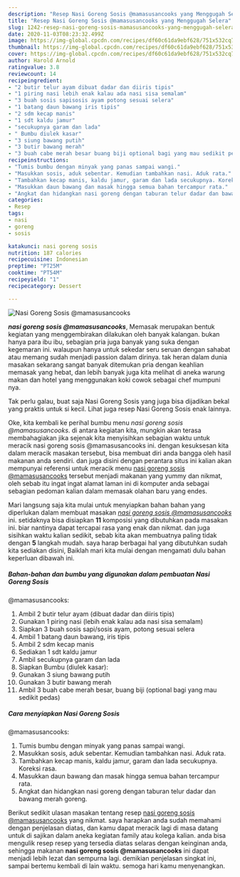 ```yaml
---
description: "Resep Nasi Goreng Sosis @mamasusancooks yang Menggugah Selera"
title: "Resep Nasi Goreng Sosis @mamasusancooks yang Menggugah Selera"
slug: 1242-resep-nasi-goreng-sosis-mamasusancooks-yang-menggugah-selera
date: 2020-11-03T08:23:32.499Z
image: https://img-global.cpcdn.com/recipes/df60c61da9ebf628/751x532cq70/nasi-goreng-sosis-mamasusancooks-foto-resep-utama.jpg
thumbnail: https://img-global.cpcdn.com/recipes/df60c61da9ebf628/751x532cq70/nasi-goreng-sosis-mamasusancooks-foto-resep-utama.jpg
cover: https://img-global.cpcdn.com/recipes/df60c61da9ebf628/751x532cq70/nasi-goreng-sosis-mamasusancooks-foto-resep-utama.jpg
author: Harold Arnold
ratingvalue: 3.8
reviewcount: 14
recipeingredient:
- "2 butir telur ayam dibuat dadar dan diiris tipis"
- "1 piring nasi lebih enak kalau ada nasi sisa semalam"
- "3 buah sosis sapisosis ayam potong sesuai selera"
- "1 batang daun bawang iris tipis"
- "2 sdm kecap manis"
- "1 sdt kaldu jamur"
- "secukupnya garam dan lada"
- " Bumbu diulek kasar"
- "3 siung bawang putih"
- "3 butir bawang merah"
- "3 buah cabe merah besar buang biji optional bagi yang mau sedikit pedas"
recipeinstructions:
- "Tumis bumbu dengan minyak yang panas sampai wangi."
- "Masukkan sosis, aduk sebentar. Kemudian tambahkan nasi. Aduk rata."
- "Tambahkan kecap manis, kaldu jamur, garam dan lada secukupnya. Koreksi rasa."
- "Masukkan daun bawang dan masak hingga semua bahan tercampur rata."
- "Angkat dan hidangkan nasi goreng dengan taburan telur dadar dan bawang merah goreng."
categories:
- Resep
tags:
- nasi
- goreng
- sosis

katakunci: nasi goreng sosis 
nutrition: 187 calories
recipecuisine: Indonesian
preptime: "PT25M"
cooktime: "PT54M"
recipeyield: "1"
recipecategory: Dessert

---
```



![Nasi Goreng Sosis
@mamasusancooks](https://img-global.cpcdn.com/recipes/df60c61da9ebf628/751x532cq70/nasi-goreng-sosis-mamasusancooks-foto-resep-utama.jpg)

<b><i>nasi goreng sosis
@mamasusancooks</i></b>, Memasak merupakan bentuk kegiatan yang menggembirakan dilakukan oleh banyak kalangan. bukan hanya para ibu ibu, sebagian pria juga banyak yang suka dengan kegemaran ini. walaupun hanya untuk sekedar seru seruan dengan sahabat atau memang sudah menjadi passion dalam dirinya. tak heran dalam dunia masakan sekarang sangat banyak ditemukan pria dengan keahlian memasak yang hebat, dan lebih banyak juga kita melihat di aneka warung makan dan hotel yang menggunakan koki cowok sebagai chef mumpuni nya.

Tak perlu galau, buat saja Nasi Goreng Sosis yang juga bisa dijadikan bekal yang praktis untuk si kecil. Lihat juga resep Nasi Goreng Sosis enak lainnya.

Oke, kita kembali ke perihal bumbu menu <i>nasi goreng sosis
@mamasusancooks</i>. di antara kegiatan kita, mungkin akan terasa membahagiakan jika sejenak kita menyisihkan sebagian waktu untuk meracik nasi goreng sosis
@mamasusancooks ini. dengan kesuksesan kita dalam meracik masakan tersebut, bisa membuat diri anda bangga oleh hasil makanan anda sendiri. dan juga disini dengan perantara situs ini kalian akan mempunyai referensi untuk meracik menu <u>nasi goreng sosis
@mamasusancooks</u> tersebut menjadi makanan yang yummy dan nikmat, oleh sebab itu ingat ingat alamat laman ini di komputer anda sebagai sebagian pedoman kalian dalam memasak olahan baru yang endes.


Mari langsung saja kita mulai untuk menyiapkan bahan bahan yang diperlukan dalam membuat masakan <u><i>nasi goreng sosis
@mamasusancooks</i></u> ini. setidaknya bisa disiapkan <b>11</b> komposisi yang dibutuhkan pada masakan ini. biar nantinya dapat tercapai rasa yang enak dan nikmat. dan juga sisihkan waktu kalian sedikit, sebab kita akan membuatnya paling tidak dengan <b>5</b> langkah mudah. saya harap berbagai hal yang dibutuhkan sudah kita sediakan disini, Baiklah mari kita mulai dengan mengamati dulu bahan keperluan dibawah ini.

<!--inarticleads1-->

##### Bahan-bahan dan bumbu yang digunakan dalam pembuatan Nasi Goreng Sosis
@mamasusancooks:

1. Ambil 2 butir telur ayam (dibuat dadar dan diiris tipis)
1. Gunakan 1 piring nasi (lebih enak kalau ada nasi sisa semalam)
1. Siapkan 3 buah sosis sapi/sosis ayam, potong sesuai selera
1. Ambil 1 batang daun bawang, iris tipis
1. Ambil 2 sdm kecap manis
1. Sediakan 1 sdt kaldu jamur
1. Ambil secukupnya garam dan lada
1. Siapkan  Bumbu (diulek kasar):
1. Gunakan 3 siung bawang putih
1. Gunakan 3 butir bawang merah
1. Ambil 3 buah cabe merah besar, buang biji (optional bagi yang mau sedikit pedas)




<!--inarticleads2-->

##### Cara menyiapkan Nasi Goreng Sosis
@mamasusancooks:

1. Tumis bumbu dengan minyak yang panas sampai wangi.
1. Masukkan sosis, aduk sebentar. Kemudian tambahkan nasi. Aduk rata.
1. Tambahkan kecap manis, kaldu jamur, garam dan lada secukupnya. Koreksi rasa.
1. Masukkan daun bawang dan masak hingga semua bahan tercampur rata.
1. Angkat dan hidangkan nasi goreng dengan taburan telur dadar dan bawang merah goreng.




Berikut sedikit ulasan masakan tentang resep <u>nasi goreng sosis
@mamasusancooks</u> yang nikmat. saya harapkan anda sudah memahami dengan penjelasan diatas, dan kamu dapat meracik lagi di masa datang untuk di sajikan dalam aneka kegiatan family atau kolega kalian. anda bisa mengulik resep resep yang tersedia diatas selaras dengan keinginan anda, sehingga makanan <b>nasi goreng sosis
@mamasusancooks</b> ini dapat menjadi lebih lezat dan sempurna lagi. demikian penjelasan singkat ini, sampai bertemu kembali di lain waktu. semoga hari kamu menyenangkan.
